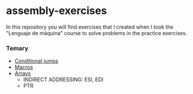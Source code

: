 # assembly-exercises
In this repository you will find exercises that I created when I took the "Lenguaje de máquina" course to solve problems in the practice exercises.

### Temary

* [Conditional jumps](https://github.com/GookamDguez/assembly-exercises/tree/master/Saltos_condicionales)
* [Macros](https://github.com/GookamDguez/assembly-exercises/tree/master/macros)
* [Arrays](https://github.com/GookamDguez/assembly-exercises/tree/master/arrays)
  - INDIRECT ADDRESSING: ESI, EDI
  - PTR
